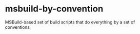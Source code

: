 msbuild-by-convention
=====================

MSBuild-based set of build scripts that do everything by a set of conventions